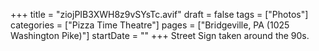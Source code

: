 +++
title = "ziojPIB3XWH8z9vSYsTc.avif"
draft = false
tags = ["Photos"]
categories = ["Pizza Time Theatre"]
pages = ["Bridgeville, PA (1025 Washington Pike)"]
startDate = ""
+++
Street Sign taken around the 90s.
